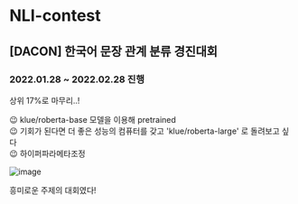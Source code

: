 # NLI-contest

## [DACON] 한국어 문장 관계 분류 경진대회
### 2022.01.28 ~ 2022.02.28 진행

상위 17%로 마무리..!

😉 klue/roberta-base 모델을 이용해 pretrained <br/>
😉 기회가 된다면 더 좋은 성능의 컴퓨터를 갖고 'klue/roberta-large' 로 돌려보고 싶다 <br/>
😉 하이퍼파라메타조정 <br/>

![image](https://user-images.githubusercontent.com/99319638/169388476-1ac0bc6b-8738-4a0d-ba00-b1e8fd289127.png)

흥미로운 주제의 대회였다!
